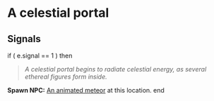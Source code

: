 # A celestial portal


## Signals

if ( e.signal == 1 ) then


>*A celestial portal begins to radiate celestial energy, as several ethereal figures form inside.*


**Spawn NPC:**  [An animated meteor](/npc/209138) at this location.
end
